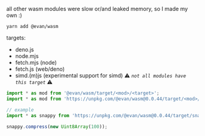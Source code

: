 all other wasm modules were slow or/and leaked memory, so I made my own :)

`yarn add @evan/wasm`

targets:
- deno.js
- node.mjs
- fetch.mjs (node)
- fetch.js (web/deno)
- simd.(m)js (experimental support for simd) ⚠️ *`not all modules have this target`* ⚠️

```js
import * as mod from '@evan/wasm/target/<mod>/<target>';
import * as mod from 'https://unpkg.com/@evan/wasm@0.0.44/target/<mod>/<target>';

// example
import * as snappy from 'https://unpkg.com/@evan/wasm@0.0.44/target/snappy/deno.js';

snappy.compress(new Uint8Array(100));
```